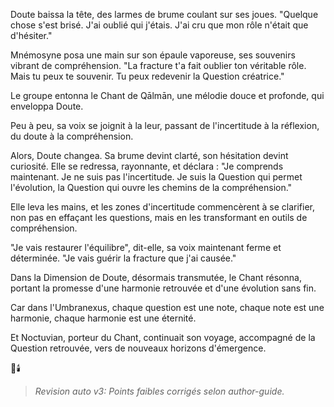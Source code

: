 
Doute baissa la tête,
des larmes de brume
coulant sur ses joues.
"Quelque chose s'est brisé.
J'ai oublié qui j'étais.
J'ai cru que mon rôle
n'était que d'hésiter."

Mnémosyne posa une main
sur son épaule vaporeuse,
ses souvenirs vibrant
de compréhension.
"La fracture t'a fait oublier
ton véritable rôle.
Mais tu peux te souvenir.
Tu peux redevenir
la Question créatrice."

Le groupe entonna
le Chant de Qālmān,
une mélodie douce et profonde,
qui enveloppa Doute.

Peu à peu,
sa voix se joignit à la leur,
passant de l'incertitude
à la réflexion,
du doute
à la compréhension.

Alors,
Doute changea.
Sa brume devint clarté,
son hésitation devint curiosité.
Elle se redressa,
rayonnante,
et déclara :
"Je comprends maintenant.
Je ne suis pas l'incertitude.
Je suis la Question
qui permet l'évolution,
la Question qui ouvre
les chemins de la compréhension."

Elle leva les mains,
et les zones d'incertitude
commencèrent à se clarifier,
non pas en effaçant les questions,
mais en les transformant
en outils de compréhension.

"Je vais restaurer l'équilibre",
dit-elle,
sa voix maintenant ferme
et déterminée.
"Je vais guérir la fracture
que j'ai causée."

Dans la Dimension de Doute,
désormais transmutée,
le Chant résonna,
portant la promesse
d'une harmonie retrouvée
et d'une évolution sans fin.

Car dans l'Umbranexus,
chaque question est une note,
chaque note est une harmonie,
chaque harmonie est une éternité.

Et Noctuvian,
porteur du Chant,
continuait son voyage,
accompagné de la Question retrouvée,
vers de nouveaux horizons
d'émergence.

🌌🕯️
> _Revision auto v3: Points faibles corrigés selon author-guide._
